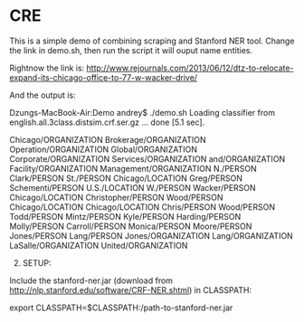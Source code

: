 CRE
===
This is a simple demo of combining scraping and Stanford NER tool. 
Change the link in demo.sh, then run the script it will ouput name entities.

Rightnow the link is: 
http://www.rejournals.com/2013/06/12/dtz-to-relocate-expand-its-chicago-office-to-77-w-wacker-drive/

And the output is:

Dzungs-MacBook-Air:Demo andrey$ ./demo.sh 
Loading classifier from english.all.3class.distsim.crf.ser.gz ... done [5.1 sec].

Chicago/ORGANIZATION
Brokerage/ORGANIZATION
Operation/ORGANIZATION
Global/ORGANIZATION
Corporate/ORGANIZATION
Services/ORGANIZATION
and/ORGANIZATION
Facility/ORGANIZATION
Management/ORGANIZATION
N./PERSON
Clark/PERSON
St./PERSON
Chicago/LOCATION
Greg/PERSON
Schementi/PERSON
U.S./LOCATION
W./PERSON
Wacker/PERSON
Chicago/LOCATION
Christopher/PERSON
Wood/PERSON
Chicago/LOCATION
Chicago/LOCATION
Chris/PERSON
Wood/PERSON
Todd/PERSON
Mintz/PERSON
Kyle/PERSON
Harding/PERSON
Molly/PERSON
Carroll/PERSON
Monica/PERSON
Moore/PERSON
Jones/PERSON
Lang/PERSON
Jones/ORGANIZATION
Lang/ORGANIZATION
LaSalle/ORGANIZATION
United/ORGANIZATION

2) SETUP:

Include the stanford-ner.jar (download from http://nlp.stanford.edu/software/CRF-NER.shtml) in CLASSPATH:

export CLASSPATH=$CLASSPATH:/path-to-stanford-ner.jar

